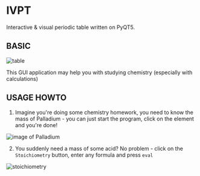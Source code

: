 IVPT
==
Interactive &amp; visual periodic table written on PyQT5.

BASIC
--
![table](https://user-images.githubusercontent.com/79650307/229216014-198ab642-c9e5-4fab-9b9c-a70afcfbe5b8.png)

This GUI application may help you with studying chemistry
(especially with calculations)

USAGE HOWTO
--

1. Imagine you're doing some chemistry homework, you need to know the mass of Palladium - you can just start the program, click on the element and you're done!

![image of Palladium](https://user-images.githubusercontent.com/79650307/229273218-6435a91a-599d-4c75-a03a-fba09b56df3b.png)


2. You suddenly need a mass of some acid?
No problem - click on the `Stoichiometry` button, enter any formula and press `eval`

![stoichiometry](https://user-images.githubusercontent.com/79650307/229216267-b56f7acc-7c5f-4573-a3ed-8a799b7294cf.png)
